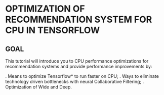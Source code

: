 

# OPTIMIZATION OF RECOMMENDATION SYSTEM FOR CPU IN TENSORFLOW

## GOAL
This tutorial will introduce you to CPU performance optimizations for recommendation systems and provide performance improvements by:

. Means to optimize Tensorflow* to run faster on CPU;
. Ways to eliminate technology driven bottlenecks with neural Collaborative Filtering;
. Optimization of Wide and Deep.
